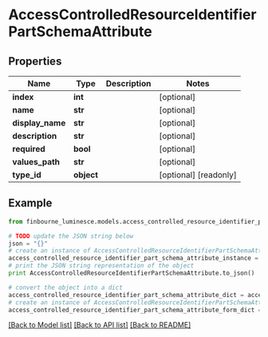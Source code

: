 # AccessControlledResourceIdentifierPartSchemaAttribute


## Properties
Name | Type | Description | Notes
------------ | ------------- | ------------- | -------------
**index** | **int** |  | [optional] 
**name** | **str** |  | [optional] 
**display_name** | **str** |  | [optional] 
**description** | **str** |  | [optional] 
**required** | **bool** |  | [optional] 
**values_path** | **str** |  | [optional] 
**type_id** | **object** |  | [optional] [readonly] 

## Example

```python
from finbourne_luminesce.models.access_controlled_resource_identifier_part_schema_attribute import AccessControlledResourceIdentifierPartSchemaAttribute

# TODO update the JSON string below
json = "{}"
# create an instance of AccessControlledResourceIdentifierPartSchemaAttribute from a JSON string
access_controlled_resource_identifier_part_schema_attribute_instance = AccessControlledResourceIdentifierPartSchemaAttribute.from_json(json)
# print the JSON string representation of the object
print AccessControlledResourceIdentifierPartSchemaAttribute.to_json()

# convert the object into a dict
access_controlled_resource_identifier_part_schema_attribute_dict = access_controlled_resource_identifier_part_schema_attribute_instance.to_dict()
# create an instance of AccessControlledResourceIdentifierPartSchemaAttribute from a dict
access_controlled_resource_identifier_part_schema_attribute_form_dict = access_controlled_resource_identifier_part_schema_attribute.from_dict(access_controlled_resource_identifier_part_schema_attribute_dict)
```
[[Back to Model list]](../README.md#documentation-for-models) [[Back to API list]](../README.md#documentation-for-api-endpoints) [[Back to README]](../README.md)


